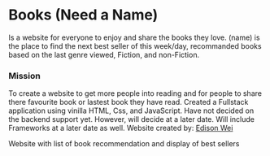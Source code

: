 # Books (Need a Name)
Is a website for everyone to enjoy and share the books they love. (name) is the place to find the next best seller of this week/day, recommanded books based on the last genre viewed, Fiction, and non-Fiction.

### Mission
To create a website to get more people into reading and for people to share there favourite book or lastest book they have read.
Created a Fullstack application using vinilla HTML, Css, and JavaScript. Have not decided on the backend support yet. However, will decide at a later date. Will include Frameworks at a later date as well.
Website created by: [Edison Wei](https://github.com/Dreamz2)

Website with list of book recommendation and display of best sellers
